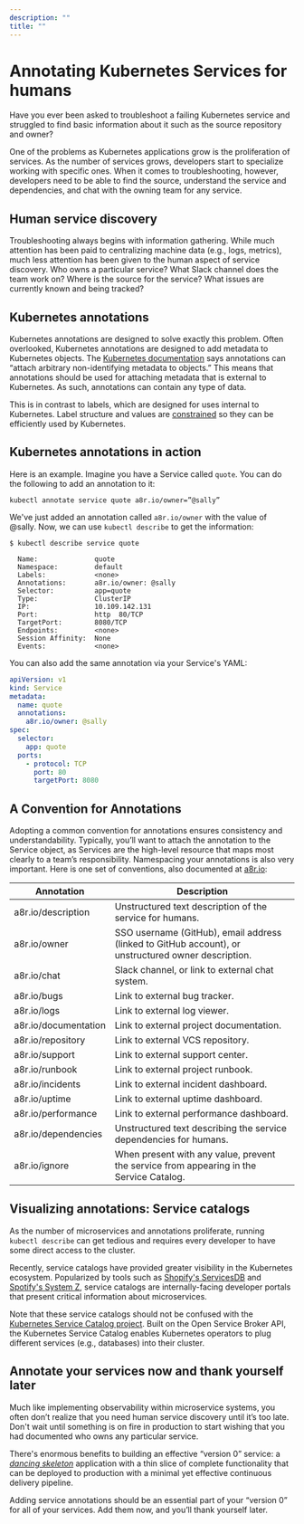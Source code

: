 ```yaml
---
description: ""
title: ""
---
```

# Annotating Kubernetes Services for humans

Have you ever been asked to troubleshoot a failing Kubernetes service and struggled to find basic information about it such as the source repository and owner?

One of the problems as Kubernetes applications grow is the proliferation of services. As the number of services grows, developers start to specialize working with specific ones. When it comes to troubleshooting, however, developers need to be able to find the source, understand the service and dependencies, and chat with the owning team for any service.

## Human service discovery

Troubleshooting always begins with information gathering. While much attention has been paid to centralizing machine data (e.g., logs, metrics), much less attention has been given to the human aspect of service discovery. Who owns a particular service? What Slack channel does the team work on? Where is the source for the service? What issues are currently known and being tracked?

## Kubernetes annotations

Kubernetes annotations are designed to solve exactly this problem. Often overlooked, Kubernetes annotations are designed to add metadata to Kubernetes objects. The [Kubernetes documentation](https://kubernetes.io/docs/concepts/overview/working-with-objects/annotations/) says annotations can “attach arbitrary non-identifying metadata to objects.” This means that annotations should be used for attaching metadata that is external to Kubernetes.  As such, annotations can contain any type of data.

This is in contrast to labels, which are designed for uses internal to Kubernetes. Label structure and values are [constrained](https://kubernetes.io/docs/concepts/overview/working-with-objects/labels/#syntax-and-character-set) so they can be efficiently used by Kubernetes.

## Kubernetes annotations in action

Here is an example. Imagine you have a Service called `quote`. You can do the following to add an annotation to it:

```
kubectl annotate service quote a8r.io/owner=”@sally”
```

We've just added an annotation called `a8r.io/owner` with the value of @sally. Now, we can use `kubectl describe` to get the information:

```
$ kubectl describe service quote

  Name:              quote
  Namespace:         default
  Labels:            <none>
  Annotations:       a8r.io/owner: @sally
  Selector:          app=quote
  Type:              ClusterIP
  IP:                10.109.142.131
  Port:              http  80/TCP
  TargetPort:        8080/TCP
  Endpoints:         <none>
  Session Affinity:  None
  Events:            <none>
```

You can also add the same annotation via your Service's YAML:

```yaml
apiVersion: v1
kind: Service
metadata:
  name: quote
  annotations:
    a8r.io/owner: @sally
spec:
  selector:
    app: quote
  ports:
    - protocol: TCP
      port: 80
      targetPort: 8080
```

## A Convention for Annotations

Adopting a common convention for annotations ensures consistency and understandability. Typically, you’ll want to attach the annotation to the Service object, as Services are the high-level resource that maps most clearly to a team’s responsibility. Namespacing your annotations is also very important. Here is one set of conventions, also documented at [a8r.io](https://a8r.io/):

|Annotation | Description|
|--- | ---|
|a8r.io/description | Unstructured text description of the service for humans.|
|a8r.io/owner | SSO username (GitHub), email address (linked to GitHub account), or unstructured owner description.|
|a8r.io/chat | Slack channel, or link to external chat system.|
|a8r.io/bugs | Link to external bug tracker.|
|a8r.io/logs | Link to external log viewer.|
|a8r.io/documentation | Link to external project documentation.|
|a8r.io/repository | Link to external VCS repository.|
|a8r.io/support | Link to external support center.|
|a8r.io/runbook | Link to external project runbook.|
|a8r.io/incidents | Link to external incident dashboard.|
|a8r.io/uptime | Link to external uptime dashboard.|
|a8r.io/performance | Link to external performance dashboard.|
|a8r.io/dependencies | Unstructured text describing the service dependencies for humans.|
|a8r.io/ignore | When present with any value, prevent the service from appearing in the Service Catalog.|

## Visualizing annotations: Service catalogs

As the number of microservices and annotations proliferate, running `kubectl describe` can get tedious and requires every developer to have some direct access to the cluster.

Recently, service catalogs have provided greater visibility in the Kubernetes ecosystem. Popularized by tools such as [Shopify's ServicesDB](https://shopify.engineering/scaling-mobile-development-by-treating-apps-as-services) and [Spotify's System Z](https://dzone.com/articles/modeling-microservices-at-spotify-with-petter-mari), service catalogs are internally-facing developer portals that present critical information about microservices.

Note that these service catalogs should not be confused with the [Kubernetes Service Catalog project](../../howtos/organize-service-catalog/). Built on the Open Service Broker API, the Kubernetes Service Catalog enables Kubernetes operators to plug different services (e.g., databases) into their cluster.

## Annotate your services now and thank yourself later

Much like implementing observability within microservice systems, you often don’t realize that you need human service discovery until it’s too late. Don't wait until something is on fire in production to start wishing that you had documented who owns any particular service.

There's enormous benefits to building an effective “version 0” service: a [*dancing skeleton*](https://containerjournal.com/topics/container-management/dancing-skeleton-apis-and-microservices/) application with a thin slice of complete functionality that can be deployed to production with a minimal yet effective continuous delivery pipeline.

Adding service annotations should be an essential part of your “version 0” for all of your services. Add them now, and you’ll thank yourself later.